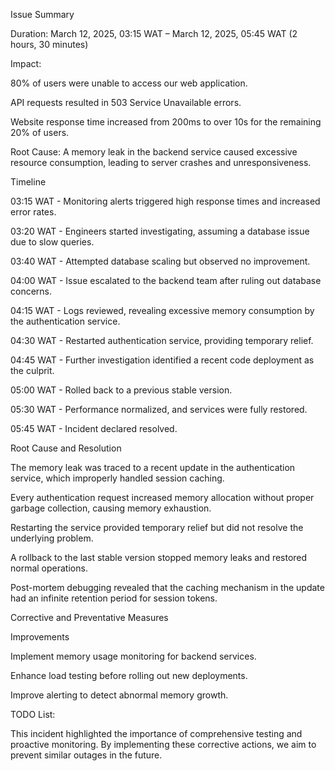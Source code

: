 Issue Summary

Duration: March 12, 2025, 03:15 WAT – March 12, 2025, 05:45 WAT (2 hours, 30 minutes)

Impact:

80% of users were unable to access our web application.

API requests resulted in 503 Service Unavailable errors.

Website response time increased from 200ms to over 10s for the remaining 20% of users.

Root Cause: A memory leak in the backend service caused excessive resource consumption, leading to server crashes and unresponsiveness.

Timeline

03:15 WAT - Monitoring alerts triggered high response times and increased error rates.

03:20 WAT - Engineers started investigating, assuming a database issue due to slow queries.

03:40 WAT - Attempted database scaling but observed no improvement.

04:00 WAT - Issue escalated to the backend team after ruling out database concerns.

04:15 WAT - Logs reviewed, revealing excessive memory consumption by the authentication service.

04:30 WAT - Restarted authentication service, providing temporary relief.

04:45 WAT - Further investigation identified a recent code deployment as the culprit.

05:00 WAT - Rolled back to a previous stable version.

05:30 WAT - Performance normalized, and services were fully restored.

05:45 WAT - Incident declared resolved.

Root Cause and Resolution

The memory leak was traced to a recent update in the authentication service, which improperly handled session caching.

Every authentication request increased memory allocation without proper garbage collection, causing memory exhaustion.

Restarting the service provided temporary relief but did not resolve the underlying problem.

A rollback to the last stable version stopped memory leaks and restored normal operations.

Post-mortem debugging revealed that the caching mechanism in the update had an infinite retention period for session tokens.

Corrective and Preventative Measures

Improvements

Implement memory usage monitoring for backend services.

Enhance load testing before rolling out new deployments.

Improve alerting to detect abnormal memory growth.

TODO List:



This incident highlighted the importance of comprehensive testing and proactive monitoring. By implementing these corrective actions, we aim to prevent similar outages in the future.
